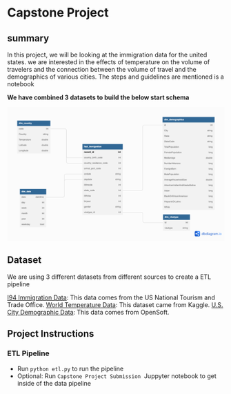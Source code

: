 # Capstone Project

## summary

In this project, we will be looking at the immigration data for the united states. we are interested in the effects of temperature on the volume of travelers and the connection between the volume of travel and the demographics of various cities. The steps and guidelines are mentioned is a notebook

**We have combined 3 datasets to build the below start schema**

![class_diagram.png](static/class_diagram.png)

## Dataset

We are using 3 different datasets from different sources to create a ETL pipeline

[I94 Immigration Data](https://www.trade.gov/national-travel-and-tourism-office): This data comes from the US National Tourism and Trade Office.
[World Temperature Data](https://www.kaggle.com/datasets/berkeleyearth/climate-change-earth-surface-temperature-data): This dataset came from Kaggle.
[U.S. City Demographic Data](https://public.opendatasoft.com/explore/dataset/us-cities-demographics/export/): This data comes from OpenSoft.

## **Project Instructions**

### ETL Pipeline

- Run `python etl.py` to run the pipeline
- Optional: Run `Capstone Project Submission`  Juppyter notebook to get inside of the data pipeline